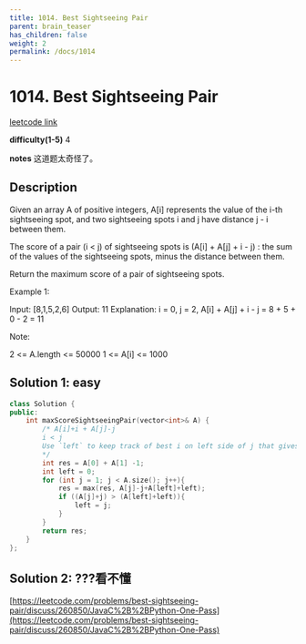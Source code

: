 ```yaml
---
title: 1014. Best Sightseeing Pair
parent: brain_teaser
has_children: false
weight: 2
permalink: /docs/1014
---
```

# 1014. Best Sightseeing Pair
[leetcode link](https://leetcode.com/problems/best-sightseeing-pair/)

**difficulty(1-5)** 
4 

**notes**
这道题太奇怪了。

## Description
Given an array A of positive integers, A[i] represents the value of the i-th sightseeing spot, and two sightseeing spots i and j have distance j - i between them.

The score of a pair (i < j) of sightseeing spots is (A[i] + A[j] + i - j) : the sum of the values of the sightseeing spots, minus the distance between them.

Return the maximum score of a pair of sightseeing spots.

 

Example 1:

Input: [8,1,5,2,6]
Output: 11
Explanation: i = 0, j = 2, A[i] + A[j] + i - j = 8 + 5 + 0 - 2 = 11
 

Note:

2 <= A.length <= 50000
1 <= A[i] <= 1000

## Solution 1: easy
```c++
class Solution {
public:
    int maxScoreSightseeingPair(vector<int>& A) {
        /* A[i]+i + A[j]-j 
        i < j
        Use `left` to keep track of best i on left side of j that gives biggest A[i]+i
        */
        int res = A[0] + A[1] -1; 
        int left = 0;
        for (int j = 1; j < A.size(); j++){
            res = max(res, A[j]-j+A[left]+left);
            if ((A[j]+j) > (A[left]+left)){
                left = j;
            }
        }
        return res;
    }
};
```

## Solution 2: ???看不懂
[https://leetcode.com/problems/best-sightseeing-pair/discuss/260850/JavaC%2B%2BPython-One-Pass](https://leetcode.com/problems/best-sightseeing-pair/discuss/260850/JavaC%2B%2BPython-One-Pass)
<!-- 
Blue label
{: .label .label-blue }

Stable
{: .label .label-green }

New release
{: .label .label-purple }

Coming soon
{: .label .label-yellow }

Deprecated
{: .label .label-red } -->
